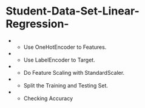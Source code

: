 # Student-Data-Set-Linear-Regression-
-  - Use OneHotEncoder to Features.
-  - Use LabelEncoder to Target.
-  - Do Feature Scaling with StandardScaler.
-  - Split the Training and Testing Set.
-  - Checking Accuracy


